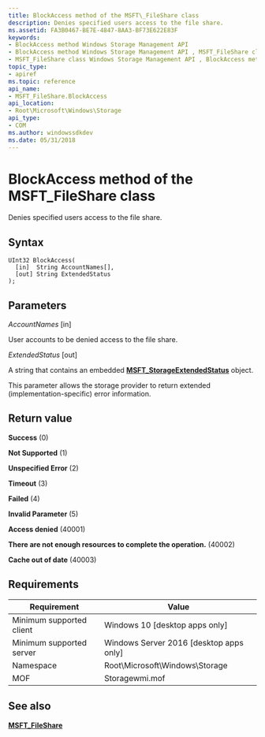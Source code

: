 ```yaml
---
title: BlockAccess method of the MSFT\_FileShare class
description: Denies specified users access to the file share.
ms.assetid: FA3B0467-BE7E-4847-8AA3-BF73E622E83F
keywords:
- BlockAccess method Windows Storage Management API
- BlockAccess method Windows Storage Management API , MSFT_FileShare class
- MSFT_FileShare class Windows Storage Management API , BlockAccess method
topic_type:
- apiref
ms.topic: reference
api_name:
- MSFT_FileShare.BlockAccess
api_location:
- Root\Microsoft\Windows\Storage
api_type:
- COM
ms.author: windowssdkdev
ms.date: 05/31/2018
---
```


# BlockAccess method of the MSFT\_FileShare class

Denies specified users access to the file share.

## Syntax


```mof
UInt32 BlockAccess(
  [in]  String AccountNames[],
  [out] String ExtendedStatus
);
```



## Parameters

 

*AccountNames* \[in\]
 

User accounts to be denied access to the file share.

 

*ExtendedStatus* \[out\]
 

A string that contains an embedded [**MSFT\_StorageExtendedStatus**](msft-storageextendedstatus.md) object.

This parameter allows the storage provider to return extended (implementation-specific) error information.

 

## Return value

 

**Success** (0)
 

**Not Supported** (1)
 

**Unspecified Error** (2)
 

**Timeout** (3)
 

**Failed** (4)
 

**Invalid Parameter** (5)
 

**Access denied** (40001)
 

**There are not enough resources to complete the operation.** (40002)
 

**Cache out of date** (40003)
 

## Requirements



| Requirement | Value |
|-------------------------------------|-------------------------------------------------------------------------------------------|
| Minimum supported client | Windows 10 \[desktop apps only\]                                               |
| Minimum supported server | Windows Server 2016 \[desktop apps only\]                                      |
| Namespace                | Root\\Microsoft\\Windows\\Storage                                              |
| MOF                      |  Storagewmi.mof  |



## See also

 

[**MSFT\_FileShare**](msft-fileshare.md)
 

 

 





